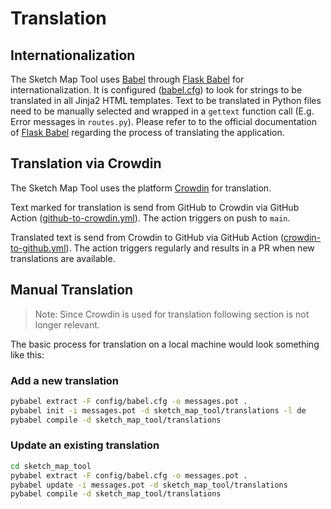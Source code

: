 # Translation

## Internationalization

The Sketch Map Tool uses [Babel](https://babel.pocoo.org/en/latest/) through [Flask Babel](https://github.com/python-babel/flask-babel) for internationalization.
It is configured ([babel.cfg](../babel.cfg)) to look for strings to be translated in all Jinja2 HTML templates.
Text to be translated in Python files need to be manually selected and wrapped in a `gettext` function call (E.g. Error messages in `routes.py`).
Please refer to to the official documentation of [Flask Babel](https://python-babel.github.io/flask-babel/index.html#translating-applications) regarding the process of translating the application.

## Translation via Crowdin

The Sketch Map Tool uses the platform [Crowdin](https://crowdin.com/) for translation.

Text marked for translation is send from GitHub to Crowdin via GitHub Action ([github-to-crowdin.yml](../.github/workflows/github-to-crowdin.yml)). The action triggers on push to `main`.

Translated text is send from Crowdin to GitHub via GitHub Action ([crowdin-to-github.yml](../.github/workflows/crowdin-to-github.yml)). The action triggers regularly and results in a PR when new translations are available.

## Manual Translation

> Note: Since Crowdin is used for translation following section is not longer relevant.

The basic process for translation on a local machine would look something like this:

### Add a new translation

```bash
pybabel extract -F config/babel.cfg -o messages.pot .
pybabel init -i messages.pot -d sketch_map_tool/translations -l de
pybabel compile -d sketch_map_tool/translations
```

### Update an existing translation

```bash
cd sketch_map_tool
pybabel extract -F config/babel.cfg -o messages.pot .
pybabel update -i messages.pot -d sketch_map_tool/translations
pybabel compile -d sketch_map_tool/translations
```

